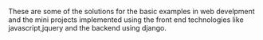 These are some of the solutions for the basic examples in web develpment and the mini projects implemented using the front end technologies like javascript,jquery and the backend using django.  
